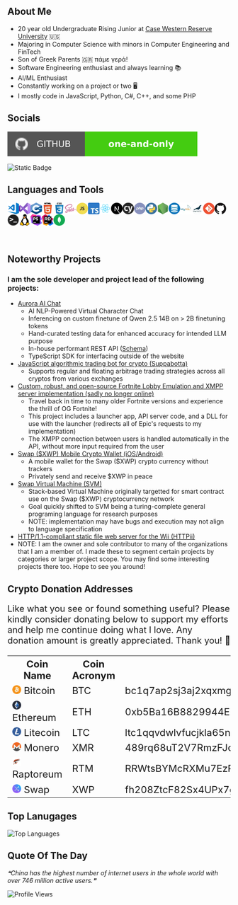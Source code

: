 ## About Me

- 20 year old Undergraduate Rising Junior at [Case Western Reserve University](https://case.edu/) 🇺🇸
- Majoring in Computer Science with minors in Computer Engineering and FinTech
- Son of Greek Parents 🇬🇷 πάμε γερά!
- Software Engineering enthusiast and always learning 📚
- AI/ML Enthusiast
- Constantly working on a project or two 🖥️
- I mostly code in JavaScript, Python, C#, C++, and some PHP

## Socials

<p>
    <a href="https://github.com/one-and-only" alt="My GitHub">
        <img src="static/images/socials/github.svg" /></a>
</p>

![Static Badge](https://img.shields.io/badge/email-antonios%40mail.aurora--interactive.online-green?style=for-the-badge&logo=gmail&logoSize=auto&color=%23c71610&link=mailto%3Amail.aurora-interactive.online)


## Languages and Tools

<img align="left" alt="Visual Studio Code" width="26px" src="static/images/vscode.webp" />
<img align="left" alt="Visual Studio" width="26px" src="static/images/vs.webp">
<img align="left" alt="C++" width="26px" src="static/images/cpp.webp">
<img align="left" alt="HTML5" width="26px" src="static/images/html.webp" />
<img align="left" alt="CSS3" width="26px" src="static/images/css.webp" />
<img align="left" alt="Sass" width="26px" src="static/images/sass.webp" />
<img align="left" alt="JavaScript" width="26px" src="static/images/js.webp" />
<img align="left" alt="TypeScript" width="26px" src="static/images/typescript.webp">
<img align="left" alt="React.JS" width="26px" src="static/images/react.webp" />
<img align="left" alt="Next.JS" width="26px" src="static/images/nextjs.webp" />
<img align="left" alt="Cypress E2E Testing Framework" width="26px" src="static/images/cypress.webp">
<img align="left" alt="PHP" width="26px" src="static/images/php.webp">
<img align="left" alt="Python" width="26px" src="static/images/python.webp">
<img align="left" alt="Node.js" width="26px" src="static/images/nodejs.webp" />
<img align="left" alt="SQL" width="26px" src="static/images/sql.webp" />
<img align="left" alt="MySQL" width="26px" src="static/images/mysql.webp" />
<img align="left" alt="MariaDB" width="26px" src="static/images/mariadb.webp">
<img align="left" alt="Git" width="26px" src="static/images/git.webp" />
<img align="left" alt="GitHub" width="26px" src="static/images/github.webp" />
<img align="left" alt="Terminal" width="26px" src="static/images/terminal.webp" />
<img align="left" alt="Linux" width="26px" src="static/images/tux.webp" />
<img align="left" alt="PhpStorm" width="26px" src="static/images/phpstorm.webp" />
<img align="left" alt="Rider" width="26px" src="static/images/rider.webp" />
<img align="left" alt="MongoDB" width="26px" src="static/images/mongodb.svg" />

<br />
<br />
<br />
<br />
<br />

## Noteworthy Projects
### I am the sole developer and project lead of the following projects:
* [Aurora AI Chat](https://aurora-interactive.online)
    * AI NLP-Powered Virtual Character Chat
    * Inferencing on custom finetune of Qwen 2.5 14B on > 2B finetuning tokens
    * Hand-curated testing data for enhanced accuracy for intended LLM purpose
    * In-house performant REST API ([Schema](https://bump.sh/aurora-interactive-services/doc/ai-chatbot-api))
    * TypeScript SDK for interfacing outside of the website
* [JavaScript algorithmic trading bot for crypto (Suppabotta)](https://github.com/one-and-only/Suppabotta/tree/development)
    * Supports regular and floating arbitrage trading strategies across all cryptos from various exchanges
* [Custom, robust, and open-source Fortnite Lobby Emulation and XMPP server implementation (sadly no longer online)](https://github.com/The-Yeetnite-Team)
    * Travel back in time to many older Fortnite versions and experience the thrill of OG Fortnite!
    * This project includes a launcher app, API server code, and a DLL for use with the launcher (redirects all of Epic's requests to my implementation)
    * The XMPP connection between users is handled automatically in the API, without more input required from the user
* [Swap ($XWP) Mobile Crypto Wallet (iOS/Android)](https://github.com/one-and-only/swap-ios-wallet)
    * A mobile wallet for the Swap ($XWP) crypto currency without trackers
    * Privately send and receive $XWP in peace
* [Swap Virtual Machine (SVM)](https://github.com/swap-dev/svm)
    * Stack-based Virtual Machine originally targetted for smart contract use on the Swap ($XWP) cryptocurrency network
    * Goal quickly shifted to SVM being a turing-complete general programing language for research purposes
    * NOTE: implementation may have bugs and execution may not align to language specification
* [HTTP/1.1-compliant static file web server for the Wii (HTTPii)](https://github.com/one-and-only/httpii)
* NOTE: I am the owner and sole contributor to many of the organizations that I am a member of. I made these to segment certain projects by categories or larger project scope. You may find some interesting projects there too. Hope to see you around!

## Crypto Donation Addresses

<p style="font-size: 20px;">Like what you see or found something useful? Please kindly consider donating below to support my efforts and help me continue doing what I love. Any donation amount is greatly appreciated. Thank you! 🤗</p>
<table style="font-size: 22px; width: auto">
    <th>Coin Name</th>
    <th>Coin Acronym</th>
    <th>Donation Address</th>
    <tr>
        <td><img src="static/images/cryptos/btc.webp" width="20px"> Bitcoin</img></td>
        <td>BTC</td>
        <td>bc1q7ap2sj3aj2xqxmgumyvrtujtr00mpqdgup4jxe</td>
    </tr>
    <tr>
        <td><img src="static/images/cryptos/eth.webp" width="20px"> Ethereum</img></td>
        <td>ETH</td>
        <td>0xb5Ba16B8829944EB811f6156eFBa5EF015CB4d71</td>
    </tr>
    <tr>
        <td><img src="static/images/cryptos/ltc.webp" width="20px"> Litecoin</img></td>
        <td>LTC</td>
        <td>ltc1qqvdwlvfucjkla65nxaug7lta5g0y0z5wtnysxm</td>
    </tr>
    <tr>
        <td><img src="static/images/cryptos/xmr.webp" width="20px"> Monero</img></td>
        <td>XMR</td>
        <td>489rq68uT2V7RmzFJcnaAVY4zvrwpu32ngchXUWDbvsFLv8neifPRt62PiXMrTP4c5CdpRKYFS4ZDU8YKjC7R4LbADb4s9L</td>
    </tr>
    <tr>
        <td><img src="static/images/cryptos/rtm.webp" width="20px"> Raptoreum</img></td>
        <td>RTM</td>
        <td>RRWtsBYMcRXMu7EzP1rDN8UajHQFew2sJ8</td>
    </tr>
    <tr>
        <td><img src="static/images/cryptos/xwp.webp" width="20px"> Swap</img></td>
        <td>XWP</td>
        <td>fh208ZtcF82Sx4UPx7gxB9KwmpPfKgmpW1sy7NrbHg6xQmmCYDS6d2tQKzuGbH5cL2PRrXmTEp856AuDHcLPDqHP294zaRdAi<td>
</table>

## Top Lanugages
![Top Languages](https://github-readme-stats.vercel.app/api/top-langs/?username=one-and-only&hide=css,scss,html,shell,dockerfile&theme=radical)

## Quote Of The Day
<!--STARTS_HERE_QUOTE_README-->
<i>❝China has the highest number of internet users in the whole world with over 746 million active users.❞</i>
<!--ENDS_HERE_QUOTE_README-->

![Profile Views](https://komarev.com/ghpvc/?username=one-and-only&style=for-the-badge)
